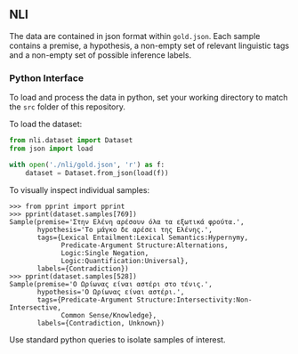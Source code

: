 ## NLI

The data are contained in json format within `gold.json`.
Each sample contains a premise, a hypothesis, a non-empty set of relevant linguistic tags and a non-empty set of possible inference labels.

### Python Interface
To load and process the data in python, set your working directory to match the `src` folder of this repository.

To load the dataset:
```python
from nli.dataset import Dataset
from json import load

with open('./nli/gold.json', 'r') as f:
    dataset = Dataset.from_json(load(f))
```

To visually inspect individual samples:
```pycon
>>> from pprint import pprint
>>> pprint(dataset.samples[769])
Sample(premise='Στην Ελένη αρέσουν όλα τα εξωτικά φρούτα.',
       hypothesis='Το μάγκο δε αρέσει της Ελένης.',
       tags={Lexical Entailment:Lexical Semantics:Hypernymy,
             Predicate-Argument Structure:Alternations,
             Logic:Single Negation,
             Logic:Quantification:Universal},
       labels={Contradiction})
>>> pprint(dataset.samples[528])
Sample(premise='Ο Ωρίωνας είναι αστέρι στο τένις.',
       hypothesis='Ο Ωρίωνας είναι αστέρι.',
       tags={Predicate-Argument Structure:Intersectivity:Non-Intersective,
             Common Sense/Knowledge},
       labels={Contradiction, Unknown})
```

Use standard python queries to isolate samples of interest.